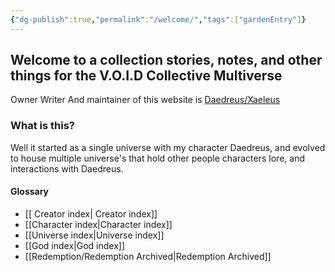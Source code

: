 ```yaml
---
{"dg-publish":true,"permalink":"/welcome/","tags":["gardenEntry"]}
---
```


## Welcome to a collection stories, notes, and other things for the V.O.I.D Collective Multiverse

Owner Writer And maintainer of this website is [Daedreus/Xaeleus](https://daedreus.com)
### What is this?
 Well it started as a single universe with my character Daedreus, and evolved to house multiple universe's that hold other people characters lore, and interactions with Daedreus.
#### Glossary
-   [[ Creator index\| Creator index]]
-   [[Character index\|Character index]]
-   [[Universe index\|Universe index]]
-   [[God index\|God index]]
-  [[Redemption/Redemption Archived\|Redemption Archived]]